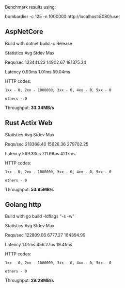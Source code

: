 
Benchmark results using:

bombardier -c 125 -n 1000000 http://localhost:8080/user

## AspNetCore

Build with dotnet build -c Release

Statistics        Avg      Stdev        Max

  Reqs/sec    133441.23   14902.67  181375.34

  Latency        0.93ms     1.01ms    59.04ms

  HTTP codes:

    1xx - 0, 2xx - 1000000, 3xx - 0, 4xx - 0, 5xx - 0

    others - 0

  Throughput:    **33.34MB/s**



## Rust Actix Web


Statistics        Avg      Stdev        Max

  Reqs/sec    218368.40   15628.36  279702.25

  Latency      569.33us   711.96us    41.17ms

  HTTP codes:

    1xx - 0, 2xx - 1000000, 3xx - 0, 4xx - 0, 5xx - 0

    others - 0

  Throughput:    **53.95MB/s**


## Golang http

Build with go build -ldflags "-s -w"

Statistics        Avg      Stdev        Max

  Reqs/sec    122809.06    6777.27  164394.99

  Latency        1.01ms   456.27us    19.41ms

  HTTP codes:

    1xx - 0, 2xx - 1000000, 3xx - 0, 4xx - 0, 5xx - 0

    others - 0

  Throughput:    **29.28MB/s**




